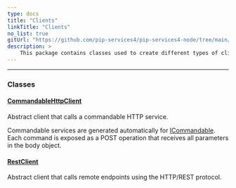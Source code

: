 ```yaml
---
type: docs
title: "Clients"
linkTitle: "Clients"
no_list: true
gitUrl: "https://github.com/pip-services4/pip-services4-node/tree/main/pip-services4-http-node"
description: >
    This package contains classes used to create different types of clients.
---
```

---

<div class="module-body"> 

### Classes

#### [CommandableHttpClient](commandable_http_client)
Abstract client that calls a commandable HTTP service.

Commandable services are generated automatically for
[ICommandable](../../commons/commands/icommandable). 
Each command is exposed as a POST operation that receives all parameters
in the body object.

#### [RestClient](rest_client)
Abstract client that calls remote endpoints using the HTTP/REST protocol.


</div>
